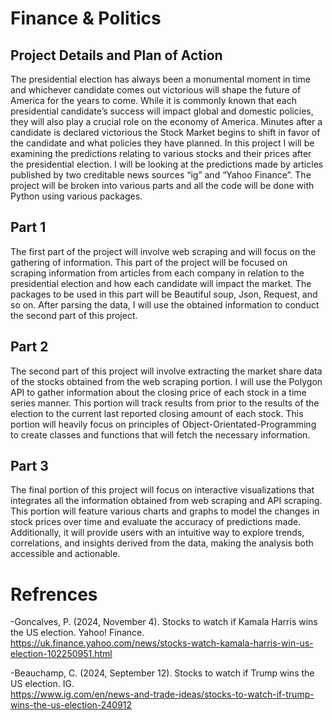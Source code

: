 # Finance & Politics


## Project Details and Plan of Action 

The presidential election has always been a monumental moment in time and whichever candidate comes out victorious will shape the future of America for the years to come. While it is commonly known that each presidential candidate’s success will impact global and domestic policies, they will also play a crucial role on the economy of America. Minutes after a candidate is declared victorious the Stock Market begins to shift in favor of the candidate and what policies they have planned. In this project I will be examining the predictions relating to various stocks and their prices after the presidential election. I will be looking at the predictions made by articles published by two creditable news sources “ig” and “Yahoo Finance”. The project will be broken into various parts and all the code will be done with Python using various packages. 

## Part 1

The first part of the project will involve web scraping and will focus on the gathering of information. This part of the project will be focused on scraping information from articles from each company in relation to the presidential election and how each candidate will impact the market. The packages to be used in this part will be Beautiful soup, Json, Request, and so on. After parsing the data, I will use the obtained information to conduct the second part of this project.

## Part 2

The second part of this project will involve extracting the market share data of the stocks obtained from the web scraping portion. I will use the Polygon API to gather information about the closing price of each stock in a time series manner. This portion will track results from prior to the results of the election to the current last reported closing amount of each stock. This portion will heavily focus on principles of Object-Orientated-Programming to create classes and functions that will fetch the necessary information. 

## Part 3

The final portion of this project will focus on interactive visualizations that integrates all the information obtained from web scraping and API scraping. This portion will feature various charts and graphs to model the changes in stock prices over time and evaluate the accuracy of predictions made. Additionally, it will provide users with an intuitive way to explore trends, correlations, and insights derived from the data, making the analysis both accessible and actionable.

# Refrences

-Goncalves, P. (2024, November 4). Stocks to watch if Kamala Harris wins the US election. Yahoo! Finance. https://uk.finance.yahoo.com/news/stocks-watch-kamala-harris-win-us-election-102250951.html 

-Beauchamp, C. (2024, September 12). Stocks to watch if Trump wins the US election. IG.       
https://www.ig.com/en/news-and-trade-ideas/stocks-to-watch-if-trump-wins-the-us-election-240912 


